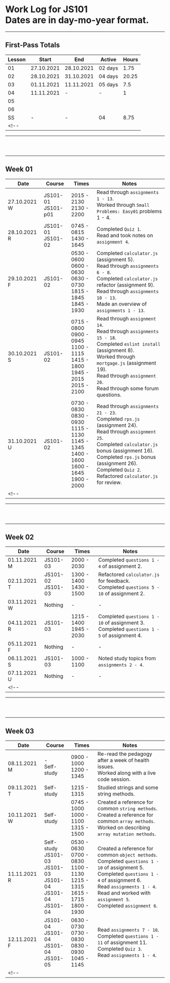 # Work Log for JS101 <br> Dates are in day-mo-year format.

<hr>

## First-Pass Totals
| Lesson | Start | End | Active | Hours |
| - | - | - | - | - | 
| 01 | 27.10.2021 | 28.10.2021 | 02 days | 1.75 |
| 02 | 28.10.2021 | 31.10.2021 | 04 days | 20.25 |
| 03 | 01.11.2021 | 11.11.2021 | 05 days | 7.5 |
| 04 | 11.11.2021 | - | - | 1 |
| 05 |  |  |  |  |
| 06 |  |  |  |  |
| SS | - | - | 04 | 8.75 |
<!-- |  |  |  |  |  | -->

<!-- <br>

## Revisited Topics 
| Lesson | Date | Hours |
| - | - | - | 
| 02 | 02.11.2021 | 1 | -->
<!-- |  |  |  | -->

<!-- <br>

## Final Totals
| Lesson | Days | Hours |
| - | - | - | 
| 01 | 02 | 1.75 | 
| 02 | 05 | 21.25 |
| 03 | 05 | 7.5 |
| 04 | -- | 1 |
| 05 | -- | -- |
| 06 | -- | -- |
| SS | -- | 8.75 |
| F | 16 | 40.25 | -->
<!-- |  |  |  | -->


<hr>
<br>
<br>
<hr>


## Week 01
| Date | Course | Times | Notes |  
| - | - | - | - | 
| 27.10.2021 W | JS101-01 <br> JS101-p01 | 2015 - 2130 <br> 2130 - 2200 | Read through `assignments 1 - 13`. <br> Worked through `Small Problems: Easy01` problems 1 - 4. |
| 28.10.2021 R | JS101-01 <br> JS101-02 | 0745 - 0815 <br> 1430 - 1645 | Completed `Quiz 1`. <br> Read and took notes on `assignment 4`. |
| 29.10.2021 F | JS101-02 | 0530 - 0600 <br> 0600 - 0630 <br> 0630 - 0730 <br> 1815 - 1845 <br> 1845 - 1930 | Completed `calculator.js` (assignment 5). <br> Read through `assignments 6 - 8`. <br> Completed `calculator.js` refactor (assignment 9). <br> Read through `assignments 10 - 13`. <br> Made an overview of `assignments 1 - 13`. |
| 30.10.2021 S | JS101-02 | 0715 - 0800 <br> 0900 - 0945 <br> 1100 - 1115 <br> 1415 - 1800 <br> 1945 - 2015 <br> 2015 - 2100 | Read through `assignment 14`. <br> Read through `assignments 15 - 18`. <br> Completed `eslint install` (assignment 8). <br> Worked through `mortgage.js` (assignment 19). <br> Read through `assignment 20`. <br> Read through some forum questions. |
| 31.10.2021 U | JS101-02 | 0730 - 0830 <br> 0830 - 0930 <br> 1115 - 1130 <br> 1145 - 1345 <br> 1400 - 1600 <br> 1600 - 1645 <br> 1900 - 2000 | Read through `assignments 21 - 23`. <br> Completed `rps.js` (assignment 24). <br> Read through `assignment 25`. <br> Completed `calculator.js` bonus (assignment 16). <br> Completed `rps.js` bonus (assignment 26). <br> Completed `Quiz 2`. <br> Refactored `calculator.js` for review. |
<!-- |  |  |  |  | -->

<hr>
<br>
<br>
<hr>

## Week 02
| Date | Course | Times | Notes |  
| - | - | - | - | 
| 01.11.2021 M | JS101-03 | 2000 - 2030 | Completed `questions 1 - 4` of assignment 2. |
| 02.11.2021 T | JS101-02 <br> JS101-03 | 1300 - 1400 <br> 1430 - 1500| Refactored `calculator.js` for feedback. <br> Completed `questions 5 - 10` of assignment 2. |
| 03.11.2021 W | Nothing | - | - |
| 04.11.2021 R | JS101-03 | 1215 - 1400 <br> 1945 - 2030 | Completed `questions 1 - 10` of assignment 3. <br> Completed `questions 1 - 5` of assignment 4. |
| 05.11.2021 F | Nothing | - | - |
| 06.11.2021 S | JS101-03 | 1000 - 1100 | Noted study topics from `assignments 2 - 4`. |
| 07.11.2021 U | Nothing | - | - |
<!-- |  |  |  |  | -->

<hr>
<br>
<br>
<hr>

## Week 03
| Date | Course | Times | Notes |  
| - | - | - | - | 
| 08.11.2021 M | - <br> Self-study | 0900 - 1000 <br> 1200 - 1345 | Re-read the pedagogy after a week of health issues. <br> Worked along with a live code session. |
| 09.11.2021 T | Self-study | 1215 - 1315 | Studied strings and some string methods. |
| 10.11.2021 W | Self-study | 0745 - 1000 <br> 1000 - 1100 <br> 1315 - 1500 | Created a reference for common `string methods`. <br> Created a reference for common `array methods`. <br> Worked on describing `array mutation methods`. |
| 11.11.2021 R | Self-study <br> JS101-03 <br> JS101-03 <br> JS101-04 <br> JS101-04 <br> JS101-04 | 0530 - 0630 <br> 0700 - 0830 <br> 1100 - 1130 <br> 1215 - 1315 <br> 1615 - 1715 <br> 1800 - 1930 | Created a reference for common `object methods`. <br> Completed `questions 1 - 10` of assignment 5. <br> Completed `questions 1 - 4` of assignment 6. <br> Read `assignments 1 - 4`. <br> Read and worked with `assignment 5`. <br> Completed `assignment 6`. |
| 12.11.2021 F | JS101-04 <br> JS101-04 <br> JS101-04 <br> JS101-05 | 0630 - 0730 <br> 0730 - 0830 <br> 0830 - 0930 <br> 1045 - 1145 | Read `assignments 7 - 10`. <br> Completed `questions 1 - 11` of assignment 11. <br> Completed `Quiz 3`. <br> Read `assignments 1 - 4`. |
<!-- |  |  |  |  | -->
